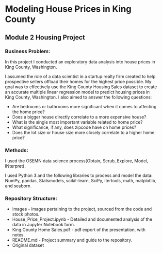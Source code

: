 # Modeling House Prices in King County
## Module 2 Housing Project

### Business Problem: <br/>
In this project I conducted an exploratory data analysis into house prices in King County, Washington. <br/>

I assumed the role of a data scientist in a startup realty firm created to help prospective sellers offload their homes for the highest price possible. 
My goal was to effectively use the King County Housing Sales dataset to create an accurate multiple linear regression model to predict housing prices in King County, Washington. I also aimed to answer the following questions: <br/>
* Are bedrooms or bathrooms more significant when it comes to affecting the home price?
* Does a bigger house directly correlate to a more expensive house?
* What is the single most important variable related to home price?
* What significance, if any, does zipcode have on home prices?
* Does the lot size or house size more closely correlate to a higher home price?

### Methods: 
I used the OSEMN data science process(Obtain, Scrub, Explore, Model, iNterpret).  

I used Python 3 and the following libraries to process and model the data: NumPy, pandas, Statsmodels, scikit-learn, SciPy, itertools, math, matplotlib, and seaborn.  

### Repository Structure:
* Images - Images pertaining to the project, sourced from the code and stock photos. 
* House_Price_Project.ipynb - Detailed and documented analysis of the data in Jupyter Notebook form.
* King County Home Sales.pdf - pdf export of the presentation, with notes. 
* README.md - Project summary and guide to the repository.
* Original dataset
